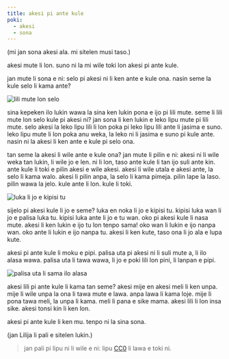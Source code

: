 ```yaml
---
title: akesi pi ante kule
poki:
  - akesi
  - sona
---
```

(mi jan sona akesi ala. mi sitelen musi taso.)

akesi mute li lon. suno ni la mi wile toki lon akesi pi ante kule. 

jan mute li sona e ni: selo pi akesi ni li ken ante e kule ona. nasin seme la kule selo li kama ante? 

![lili mute lon selo](/images/uploads/selo-akesi2.png "lili mute lon selo")

sina kepeken ilo lukin wawa la sina ken lukin pona e ijo pi lili mute. seme li lili mute lon selo kule pi akesi ni? jan sona li ken lukin e leko lipu mute pi lili mute. selo akesi la leko lipu lili li lon poka pi leko lipu lili ante li jasima e suno. leko lipu mute li lon poka anu weka, la leko ni li jasima e suno pi kule ante. nasin ni la akesi li ken ante e kule pi selo ona. 

tan seme la akesi li wile ante e kule ona? jan mute li pilin e ni: akesi ni li wile weka tan lukin, li wile jo e len. ni li lon, taso ante kule li tan ijo suli ante kin. ante kule li toki e pilin akesi e wile akesi. akesi li wile utala e akesi ante, la selo li kama walo. akesi li pilin anpa, la selo li kama pimeja. pilin lape la laso. pilin wawa la jelo. kule ante li lon. kule li toki.

![luka li jo e kipisi tu](/images/uploads/luka-akesi2.png "luka li jo e kipisi tu")

sijelo pi akesi kule li jo e seme? luka en noka li jo e kipisi tu. kipisi luka wan li jo e palisa luka tu. kipisi luka ante li jo e tu wan. oko pi akesi kule li nasa mute. akesi li ken lukin e ijo tu lon tenpo sama! oko wan li lukin e ijo nanpa wan. oko ante li lukin e ijo nanpa tu. akesi li ken kute, taso ona li jo ala e lupa kute.

akesi pi ante kule li moku e pipi. palisa uta pi akesi ni li suli mute a, li ilo alasa wawa. palisa uta li tawa wawa, li jo e poki lili lon pini, li lanpan e pipi.

![palisa uta li sama ilo alasa](/images/uploads/uta-akesi2.png "palisa uta li sama ilo alasa")

akesi lili pi ante kule li kama tan seme? akesi mije en akesi meli li ken unpa. mije li wile unpa la ona li tawa mute e lawa. anpa lawa li kama loje. mije li pona tawa meli, la unpa li kama. meli li pana e sike mama. akesi lili li lon insa sike. akesi tonsi kin li ken lon.

akesi pi ante kule li ken mu. tenpo ni la sina sona.

(jan Lilija li pali e sitelen lukin.)

> jan pali pi lipu ni li wile e ni: lipu [CC0](https://creativecommons.org/share-your-work/public-domain/cc0/) li lawa e toki ni.